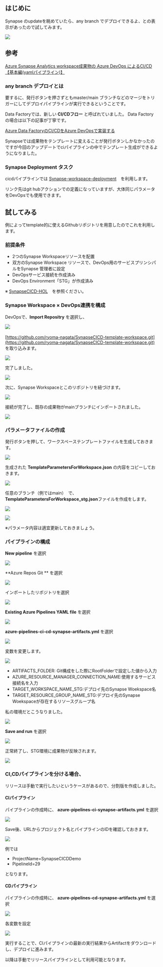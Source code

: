 ## はじめに

Synapse のupdateを眺めていたら、any branch でデプロイできるよ、との表示があったので試してみます。

![](.image/2022-06-01-12-22-24.png)

## 参考

[Azure Synapse Analytics workspace成果物の Azure DevOps によるCI/CD【基本編(yamlパイプライン)】](https://qiita.com/ryoma-nagata/items/29a0183a14a8cee03924)

### any branch デプロイとは

要するに、発行ボタンを押さずともmaster/main ブランチなどのマージをトリガーにしてデプロイパイプラインが実行できるということです。

Data Factoryでは、新しい **CI/CDフロー** と呼ばれていました。
Data Factory の場合は以下の記事が丁寧です。

[Azure Data FactoryのCI/CDをAzure DevOpsで実装する](https://qiita.com/whata/items/7cad0c01e76d2f22e257#2-%E6%96%B0%E3%81%97%E3%81%84cicd%E3%81%AE%E3%83%95%E3%83%AD%E3%83%BC)

Synapseでは成果物をテンプレートに変えることが発行ボタンしかなかったのですが今回のアップデートでciパイプラインの中でテンプレート生成ができるようになりました。

### Synapse Deployment タスク

cicdパイプラインでは [Synapse-workspace-deployment](https://github.com/Azure/Synapse-workspace-deployment)　を利用します。

リンク先はgit hubアクションでの定義になっていますが、大体同じパラメータをDevOpsでも使用できます。


## 試してみる

例によってtemplate的に使えるGithubリポジトリを用意したのでこれを利用します。

### 前提条件

- 2つのSynapse Workspaceリソースを配置
- 双方のSynapse Workspace リソースで、DevOps用のサービスプリンシパルをSynapse 管理者に設定
- DevOpsサービス接続を作成済み
- DevOps Environment「STG」が作成済み

※ [SynapseCICD-HOL](https://github.com/ryoma-nagata/SynapseCICD-HOL)　を参照ください。

### Synapse Workspace × DevOps連携を構成

DevOpsで、**Import Repositry** を選択し、

![](.image/2022-06-01-13-01-45.png)　

[https://github.com/ryoma-nagata/SynapseCICD-template-workspace.git](https://github.com/ryoma-nagata/SynapseCICD-template-workspace.git) を取り込みます。

![](.image/2022-06-01-13-03-12.png)

完了しました。

![](.image/2022-06-01-13-04-17.png)

次に、Synapse Workspaceとこのリポジトリを紐づけます。

![](.image/2022-06-01-13-05-25.png)

接続が完了し、既存の成果物がmainブランチにインポートされました。

![](.image/2022-06-01-13-06-48.png)

### パラメータファイルの作成

発行ボタンを押して、ワークスペーステンプレートファイルを生成しておきます。

![](.image/2022-06-01-13-22-39.png)

生成された **TemplateParametersForWorkspace.json** の内容をコピーしておきます。

![](.image/2022-06-01-13-23-47.png)

任意のブランチ（例ではmain）　で、**TemplateParametersForWorkspace_stg.json**ファイルを作成をします。

![](.image/2022-06-01-13-25-28.png)

![](.image/2022-06-01-13-26-27.png)

※パラメータ内容は適宜更新しておきましょう。

### パイプラインの構成

**New pipeline** を選択

![](.image/2022-06-01-13-07-45.png)

**Azure Repos Git ** を選択

![](.image/2022-06-01-13-08-18.png)

インポートしたリポジトリを選択

![](.image/2022-06-01-13-09-03.png)

**Existing Azure Pipelines YAML file** を選択

![](.image/2022-06-01-13-09-12.png)

**azure-pipelines-ci-cd-synapse-artifacts.yml** を選択

![](.image/2022-06-01-13-09-49.png)

変数を変更します。

![](.image/2022-06-01-13-10-38.png)

- ARTIFACTS_FOLDER: Git構成をした際にRootFolderで設定した値から入力
- AZURE_RESOURCE_MANAGER_CONNECTION_NAME:使用するサービス接続名を入力
- TARGET_WORKSPACE_NAME_STG:デプロイ先のSynapse Woekspace名
- TARGET_RESOURCE_GROUP_NAME_STG:デプロイ先のSynapse Woekspaceが存在するリソースグループ名

私の環境だとこうなりました。

![](.image/2022-06-01-13-14-47.png)

**Save and run** を選択

![](.image/2022-06-01-13-14-57.png)

正常終了し、STG環境に成果物が反映されます。

![](.image/2022-06-01-13-36-13.png)


### CI,CDパイプラインを分ける場合、

リリースは手動で実行したいというケースがあるので、分割版を作成しました。

#### CIパイプライン

パイプラインの作成時に、 **azure-pipelines-ci-synapse-artifacts.yml** を選択

![](.image/2022-06-01-13-29-48.png)

Save後、URLからプロジェクト名とパイプラインのIDを確認しておきます。

![](.image/2022-06-01-13-31-27.png)

例では
- ProjectName=SynapseCICDDemo
- PipelineId=29

となります。

#### CDパイプライン

パイプラインの作成時に、 **azure-pipelines-cd-synapse-artifacts.yml** を選択

![](.image/2022-06-01-13-33-07.png)

各変数を設定

![](.image/2022-06-01-13-33-49.png)

実行することで、CIパイプラインの最新の実行結果からArtifactをダウンロードし、デプロイに進みます。

以降は手動でリリースパイプラインとして利用可能となります。